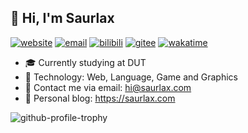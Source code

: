 ## 👋 Hi, I'm Saurlax

[![website](https://img.shields.io/badge/website-saurlax.com-blue)](https://saurlax.com)
[![email](https://img.shields.io/badge/email-hi@saurlax.com-blue)](mailto://hi@saurlax.com)
[![bilibili](https://img.shields.io/badge/bilibili-@saurlax-blue?logo=bilibili&logoColor=white)](https://space.bilibili.com/251608296)
[![gitee](https://img.shields.io/badge/gitee-@saurlax-blue?logo=gitee&logoColor=white)](https://gitee.com/saurlax)
[![wakatime](https://wakatime.com/badge/user/c6e6f908-76cb-40f3-a1d8-40f7a71d0480.svg)](https://wakatime.com/@saurlax)

- 🎓 Currently studying at DUT
- 🧪 Technology: Web, Language, Game and Graphics
- 📧 Contact me via email: hi@saurlax.com
- 🔗 Personal blog: https://saurlax.com

![github-profile-trophy](https://github-profile-trophy.vercel.app/?username=saurlax)
